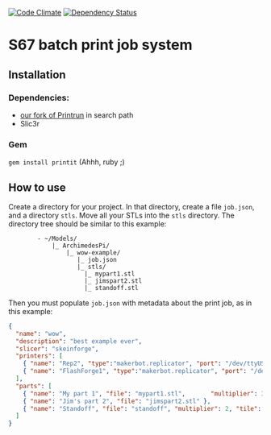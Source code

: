 [![Code Climate](https://codeclimate.com/github/ArchimedesPi/printit.png)](https://codeclimate.com/github/ArchimedesPi/printit) [![Dependency Status](https://gemnasium.com/ArchimedesPi/printit.svg)](https://gemnasium.com/ArchimedesPi/printit)

S67 batch print job system
==========================

## Installation

### Dependencies:

- [our fork of Printrun](https://github.com/ArchimedesPi/Printrun) in search path
- Slic3r

### Gem
`gem install printit` (Ahhh, ruby ;)


## How to use

Create a directory for your project.
In that directory, create a file `job.json`, and a directory `stls`.
Move all your STLs into the `stls` directory.
The directory tree should be similar to this example:
````
        - ~/Models/
            |_ ArchimedesPi/
                |_ wow-example/
                   |_ job.json
                   |_ stls/
                     |_ mypart1.stl
                     |_ jimspart2.stl
                     |_ standoff.stl
````

Then you must populate `job.json` with metadata about the print job, as in this example:
````json
{
  "name": "wow",
  "description": "best example ever",
  "slicer": "skeinforge",
  "printers": [
    { "name": "Rep2", "type":"makerbot.replicator", "port": "/dev/ttyUSB0", "extruder": "right", "firmware": ">7" },
    { "name": "FlashForge1", "type":"makerbot.replicator", "port": "/dev/ttyUSB1", "extruder": "left", "firmware": ">7" }
  ],
  "parts": [
    { "name": "My part 1", "file": "mypart1.stl",       "multiplier": 3, "tile": true },
    { "name": "Jim's part 2", "file": "jimspart2.stl" },
    { "name": "Standoff", "file": "standoff", "multiplier": 2, "tile": false}
  ]
}
````

